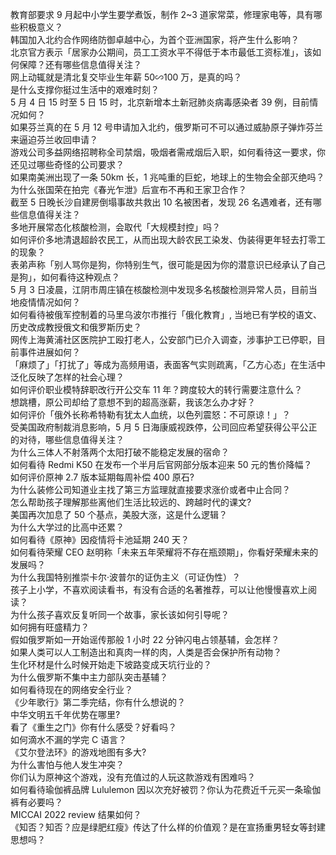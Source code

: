 教育部要求 9 月起中小学生要学煮饭，制作 2~3 道家常菜，修理家电等，具有哪些积极意义？  
韩国加入北约合作网络防御卓越中心，为首个亚洲国家，将产生什么影响？  
北京官方表示「居家办公期间，员工工资水平不得低于本市最低工资标准」，该如何保障？还有哪些信息值得关注？  
网上动辄就是清北复交毕业生年薪 50∽100 万，是真的吗？  
是什么支撑你挺过生活中的艰难时刻？  
5 月 4 日 15 时至 5 日 15 时，北京新增本土新冠肺炎病毒感染者 39 例，目前情况如何？  
如果芬兰真的在 5 月 12 号申请加入北约，俄罗斯可不可以通过威胁原子弹炸芬兰来逼迫芬兰收回申请？  
游戏公司多益网络招聘称全司禁烟，吸烟者需戒烟后入职，如何看待这一要求，你还见过哪些奇怪的公司要求？  
如果南美洲出现了一条 50km 长，1 兆吨重的巨蛇，地球上的生物会全部灭绝吗？  
为什么张国荣在拍完《春光乍泄》后宣布不再和王家卫合作？  
截至 5 日晚长沙自建房倒塌事故共救出 10 名被困者，发现 26 名遇难者，还有哪些信息值得关注？  
多地开展常态化核酸检测，会取代「大规模封控」吗？  
如何评价多地清退超龄农民工，从而出现大龄农民工染发、伪装得更年轻去打零工的现象？  
表弟声称「别人骂你是狗，你特别生气，很可能是因为你的潜意识已经承认了自己是狗」，如何看待这种观点？  
5 月 3 日凌晨，江阴市周庄镇在核酸检测中发现多名核酸检测异常人员，目前当地疫情情况如何？  
如何看待被俄军控制着的马里乌波尔市推行「俄化教育」, 当地已有学校的语文、历史改成教授俄文和俄罗斯历史？  
网传上海黄浦社区医院护工殴打老人，公安部门已介入调查，涉事护工已停职，目前事件进展如何？  
「麻烦了」「打扰了」等成为高频用语，表面客气实则疏离，「乙方心态」在生活中泛化反映了怎样的社会心理？  
如何评价职业模特辞职改行开公交车 11 年？跨度较大的转行需要注意什么？  
想跳槽，原公司却给了意想不到的超高涨薪，我该怎么办才好？  
如何评价「俄外长称希特勒有犹太人血统，以色列震怒：不可原谅！」？  
受美国政府制裁消息影响，5 月 5 日海康威视跌停，公司回应希望获得公平公正的对待，哪些信息值得关注？  
为什么三体人不射落两个太阳打破不能稳定发展的宿命？  
如何看待 Redmi K50 在发布一个半月后官网部分版本迎来 50 元的售价降幅？  
如何评价原神 2.7 版本延期每周补偿 400 原石?  
为什么装修公司知道业主找了第三方监理就直接要求涨价或者中止合同？  
怎么帮助孩子理解那些离他们生活比较远的、跨越时代的课文?  
美国再次加息了 50 个基点，美股大涨，这是什么逻辑？  
为什么大学过的比高中还累？  
如何看待《原神》因疫情将卡池延期 240 天？  
如何看待荣耀 CEO 赵明称「未来五年荣耀将不存在瓶颈期」，你看好荣耀未来的发展吗？  
为什么我国特别推崇卡尔·波普尔的证伪主义（可证伪性）？  
孩子上小学，不喜欢阅读看书，有没有合适的名著推荐，可以让他慢慢喜欢上阅读？  
为什么孩子喜欢反复听同一个故事，家长该如何引导呢？  
如何拥有旺盛精力？  
假如俄罗斯如一开始谣传那般 1 小时 22 分钟闪电占领基辅，会怎样？  
如果人类可以人工制造出和真肉一样的肉，人类是否会保护所有动物？  
生化环材是什么时候开始走下坡路变成天坑行业的？  
为什么俄罗斯不集中主力部队突击基辅？  
如何看待现在的网络安全行业？  
《少年歌行》第二季完结，你有什么想说的？  
中华文明五千年优势在哪里?  
看了《重生之门》你有什么感受？好看吗？  
如何滴水不漏的学完 C 语言？  
《艾尔登法环》的游戏地图有多大?  
为什么害怕与他人发生冲突？  
你们认为原神这个游戏，没有充值过的人玩这款游戏有困难吗？  
如何看待瑜伽裤品牌 Lululemon 因以次充好被罚？你认为花费近千元买一条瑜伽裤有必要吗？  
MICCAI 2022 review 结果如何？  
《知否？知否？应是绿肥红瘦》传达了什么样的价值观？是在宣扬重男轻女等封建思想吗？  
